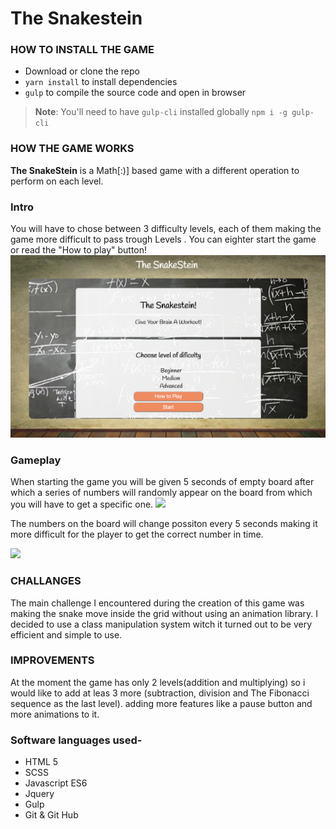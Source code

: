 
<h1>The Snakestein </H1>


<h3> HOW TO INSTALL THE GAME</h3>

- Download or clone the repo
- `yarn install` to install dependencies
- `gulp` to compile the source code and open in browser

> **Note**: You'll need to have `gulp-cli` installed globally `npm i -g gulp-cli`

<h3> HOW THE GAME WORKS </H3>
<strong>The SnakeStein</strong> is a Math[:)] based game with a different operation to perform on each level.

<h3> Intro </H3>
You will have to chose between 3 difficulty levels, each of them making the game more difficult to pass trough Levels .
You can eighter start the game or read the "How to play" button!


<img src="src/images/1.png" />


<h3> Gameplay </H3>
When starting the game you will be given 5 seconds of empty board after which a series of numbers will randomly appear on the board from which you will have to get a specific one.


<img src="src/images/2.png" />


The numbers on the board will change possiton every 5 seconds making it more difficult for the player to get the correct number in time.

<img src="src/images/3.png">



<h3> CHALLANGES </H3>
The main challenge I encountered during the creation of this game was making the snake move inside the grid without using an animation library.
I decided to use a class manipulation system witch it turned out to be very efficient and simple to use.


<h3> IMPROVEMENTS </h3>

At the moment the game has only 2 levels(addition and multiplying) so i would like to add at leas 3 more (subtraction, division and The Fibonacci sequence as the last level).
adding more features like a pause button and more animations to it.



### Software languages used-

* HTML 5
* SCSS
* Javascript ES6
* Jquery
* Gulp
* Git & Git Hub
